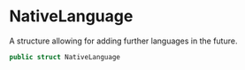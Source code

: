 # NativeLanguage

A structure allowing for adding further languages in the future.

``` swift
public struct NativeLanguage 
```
